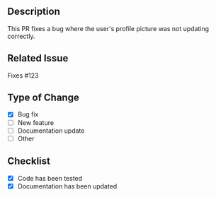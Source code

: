 ## Description

This PR fixes a bug where the user's profile picture was not updating correctly.

## Related Issue

Fixes #123

## Type of Change

-   [x] Bug fix
-   [ ] New feature
-   [ ] Documentation update
-   [ ] Other

## Checklist

-   [x] Code has been tested
-   [x] Documentation has been updated
